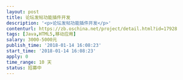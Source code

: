 ```yaml
---                
layout: post       
title: 论坛发帖功能插件开发           
description: '<p>论坛发帖功能插件开发</p>'     
contenturl: https://zb.oschina.net/project/detail.html?id=17928      
tags: [Java,HTML5,移动应用]            
salary: 3000-5000元          
publish_time: '2018-01-14 16:08:23'         
start_time: '2018-01-14 16:08:23'           
apply: 0                   
time_range: 10 天              
status: 招募中                  
---                 
```

